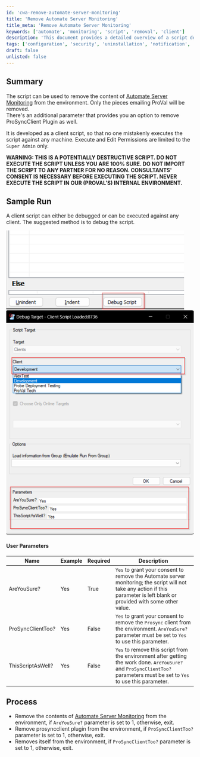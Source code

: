 ```yaml
---
id: 'cwa-remove-automate-server-monitoring'
title: 'Remove Automate Server Monitoring'
title_meta: 'Remove Automate Server Monitoring'
keywords: ['automate', 'monitoring', 'script', 'removal', 'client']
description: 'This document provides a detailed overview of a script designed to remove Automate Server Monitoring content from the environment, including options to remove the ProSyncClient Plugin. It includes user parameters, process steps, and warnings about the script’s potential destructiveness.'
tags: ['configuration', 'security', 'uninstallation', 'notification', 'software']
draft: false
unlisted: false
---
```

## Summary

The script can be used to remove the content of [Automate Server Monitoring](https://proval.itglue.com/5078775/docs/10390988) from the environment. Only the pieces emailing ProVal will be removed.  
There's an additional parameter that provides you an option to remove ProSyncClient Plugin as well.  

It is developed as a client script, so that no one mistakenly executes the script against any machine. Execute and Edit Permissions are limited to the `Super Admin` only.  

**WARNING: THIS IS A POTENTIALLY DESTRUCTIVE SCRIPT. DO NOT EXECUTE THE SCRIPT UNLESS YOU ARE 100% SURE. DO NOT IMPORT THE SCRIPT TO ANY PARTNER FOR NO REASON. CONSULTANTS' CONSENT IS NECESSARY BEFORE EXECUTING THE SCRIPT. NEVER EXECUTE THE SCRIPT IN OUR (PROVAL'S) INTERNAL ENVIRONMENT.**

## Sample Run

A client script can either be debugged or can be executed against any client. The suggested method is to debug the script.  

![Image 1](../../../static/img/Remove-Automate-Server-Monitoring-Param/image_1.png)  
![Image 2](../../../static/img/Remove-Automate-Server-Monitoring-Param/image_2.png)  

#### User Parameters

| Name                | Example | Required | Description                                                                                                                                                                   |
|---------------------|---------|----------|-------------------------------------------------------------------------------------------------------------------------------------------------------------------------------|
| AreYouSure?         | Yes     | True     | `Yes` to grant your consent to remove the Automate server monitoring; the script will not take any action if this parameter is left blank or provided with some other value. |
| ProSyncClientToo?   | Yes     | False    | `Yes` to grant your consent to remove the `Prosync` client from the environment. `AreYouSure?` parameter must be set to `Yes` to use this parameter.                        |
| ThisScriptAsWell?   | Yes     | False    | `Yes` to remove this script from the environment after getting the work done. `AreYouSure?` and `ProSyncClientToo?` parameters must be set to `Yes` to use this parameter.  |

## Process

- Remove the contents of [Automate Server Monitoring](https://proval.itglue.com/5078775/docs/10390988) from the environment, if `AreYouSure?` parameter is set to 1, otherwise, exit.  
- Remove prosyncclient plugin from the environment, if `ProSyncClientToo?` parameter is set to 1, otherwise, exit.  
- Removes itself from the environment, if `ProSyncClientToo?` parameter is set to 1, otherwise, exit.  



